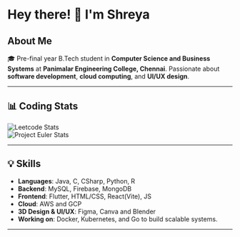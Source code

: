 # Hey there! 👋 I'm Shreya

## About Me
🎓 Pre-final year B.Tech student in **Computer Science and Business Systems** at **Panimalar Engineering College, Chennai**. Passionate about **software development**, **cloud computing**, and **UI/UX design**.

---

## 📊 Coding Stats

![Leetcode Stats](https://leetcard.jacoblin.cool/Shreya3145?theme=dark)<br>
![Project Euler Stats](https://projecteuler.net/profile/Shrey_a.png)<br>

---

## 💡 Skills

- **Languages**: Java, C, CSharp, Python, R
- **Backend**: MySQL, Firebase, MongoDB
- **Frontend**: Flutter, HTML/CSS, React(Vite), JS
- **Cloud**: AWS and GCP
- **3D Design & UI/UX**: Figma, Canva and Blender
- **Working on**: Docker, Kubernetes, and Go to build scalable systems.

---

